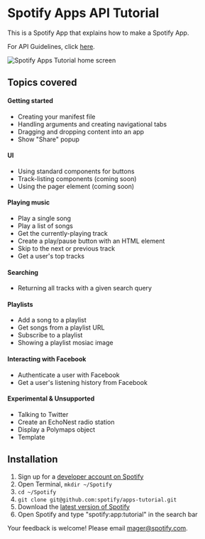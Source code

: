 # Spotify Apps API Tutorial

This is a Spotify App that explains how to make a Spotify App. 

For API Guidelines, click [here](http://developer.spotify.com/download/spotify-apps-api/guidelines/).

![Spotify Apps Tutorial home screen](https://github.com/spotify/apps-tutorial/raw/master/img/screenshot.png)

## Topics covered

#### Getting started

 * Creating your manifest file
 * Handling arguments and creating navigational tabs
 * Dragging and dropping content into an app
 * Show "Share" popup

#### UI

 * Using standard components for buttons
 * Track-listing components (coming soon)
 * Using the pager element (coming soon)

#### Playing music

 * Play a single song
 * Play a list of songs
 * Get the currently-playing track
 * Create a play/pause button with an HTML element
 * Skip to the next or previous track
 * Get a user's top tracks

#### Searching

 * Returning all tracks with a given search query

#### Playlists

 * Add a song to a playlist
 * Get songs from a playlist URL
 * Subscribe to a playlist
 * Showing a playlist mosiac image

#### Interacting with Facebook

 * Authenticate a user with Facebook
 * Get a user's listening history from Facebook

#### Experimental & Unsupported

 * Talking to Twitter
 * Create an EchoNest radio station
 * Display a Polymaps object
 * Template

## Installation

 1. Sign up for a [developer account on Spotify](http://developer.spotify.com/en/spotify-apps-api/developer-signup/) 
 2. Open Terminal, `mkdir ~/Spotify`
 3. `cd ~/Spotify`
 4. `git clone git@github.com:spotify/apps-tutorial.git`
 6. Download the [latest version of Spotify](http://spotify.com/download)
 7. Open Spotify and type "spotify:app:tutorial" in the search bar

Your feedback is welcome! Please email mager@spotify.com.
